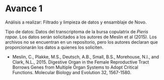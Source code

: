 # Avance 1 

Análisis a realizar: Filtrado y limpieza de datos y ensamblaje de Novo.

Tipo de datos: Datos del transcriptoma de la bursa copulatrix de *Pieris rapae*. Los datos serán solicitados a los autores de Meslin
et al (2015). Los archivos no se encuentran en un repositorio, pero los autores declaran que proporcionarán los datos a quienes los soliciten.
- Meslin, C., Plakke, M.S., Deutsch, A.B., Small, B.S., Morehouse, N.I., and Clark, N.L., 2015. Digestive Organ in the Female Reproductive Tract Borrows Genes from Multiple Organ Systems to Adopt Critical Functions. Molecular Biology and Evolution 32, 1567-1580.
